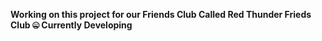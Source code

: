**Working on this project for our Friends Club Called Red Thunder Frieds Club 🤐 Currently Developing**
